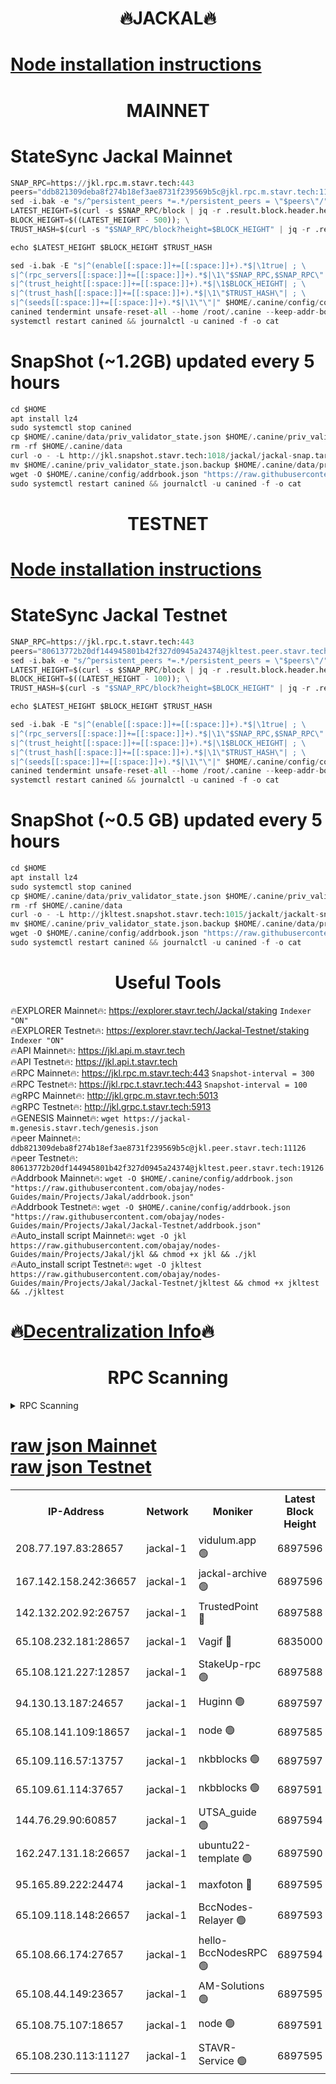 <h1 align="center"> 🔥JACKAL🔥</h1>

[Node installation instructions](https://github.com/obajay/nodes-Guides/tree/main/Projects/Jakal)
=

<h1 align="center"> MAINNET</h1>

# StateSync Jackal Mainnet
```python
SNAP_RPC=https://jkl.rpc.m.stavr.tech:443
peers="ddb821309deba8f274b18ef3ae8731f239569b5c@jkl.rpc.m.stavr.tech:11126"
sed -i.bak -e "s/^persistent_peers *=.*/persistent_peers = \"$peers\"/" $HOME/.canine/config/config.toml
LATEST_HEIGHT=$(curl -s $SNAP_RPC/block | jq -r .result.block.header.height); \
BLOCK_HEIGHT=$((LATEST_HEIGHT - 500)); \
TRUST_HASH=$(curl -s "$SNAP_RPC/block?height=$BLOCK_HEIGHT" | jq -r .result.block_id.hash)

echo $LATEST_HEIGHT $BLOCK_HEIGHT $TRUST_HASH

sed -i.bak -E "s|^(enable[[:space:]]+=[[:space:]]+).*$|\1true| ; \
s|^(rpc_servers[[:space:]]+=[[:space:]]+).*$|\1\"$SNAP_RPC,$SNAP_RPC\"| ; \
s|^(trust_height[[:space:]]+=[[:space:]]+).*$|\1$BLOCK_HEIGHT| ; \
s|^(trust_hash[[:space:]]+=[[:space:]]+).*$|\1\"$TRUST_HASH\"| ; \
s|^(seeds[[:space:]]+=[[:space:]]+).*$|\1\"\"|" $HOME/.canine/config/config.toml
canined tendermint unsafe-reset-all --home /root/.canine --keep-addr-book
systemctl restart canined && journalctl -u canined -f -o cat
```
# SnapShot (~1.2GB) updated every 5 hours
```python
cd $HOME
apt install lz4
sudo systemctl stop canined
cp $HOME/.canine/data/priv_validator_state.json $HOME/.canine/priv_validator_state.json.backup
rm -rf $HOME/.canine/data
curl -o - -L http://jkl.snapshot.stavr.tech:1018/jackal/jackal-snap.tar.lz4 | lz4 -c -d - | tar -x -C $HOME/.canine --strip-components 2
mv $HOME/.canine/priv_validator_state.json.backup $HOME/.canine/data/priv_validator_state.json
wget -O $HOME/.canine/config/addrbook.json "https://raw.githubusercontent.com/obajay/nodes-Guides/main/Projects/Jakal/addrbook.json"
sudo systemctl restart canined && journalctl -u canined -f -o cat
```

<h1 align="center"> TESTNET</h1>

[Node installation instructions](https://github.com/obajay/nodes-Guides/tree/main/Projects/Jakal/Jackal-Testnet)
=

# StateSync Jackal Testnet
```python
SNAP_RPC=https://jkl.rpc.t.stavr.tech:443
peers="80613772b20df144945801b42f327d0945a24374@jkltest.peer.stavr.tech:19126"
sed -i.bak -e "s/^persistent_peers *=.*/persistent_peers = \"$peers\"/" $HOME/.canine/config/config.toml
LATEST_HEIGHT=$(curl -s $SNAP_RPC/block | jq -r .result.block.header.height); \
BLOCK_HEIGHT=$((LATEST_HEIGHT - 100)); \
TRUST_HASH=$(curl -s "$SNAP_RPC/block?height=$BLOCK_HEIGHT" | jq -r .result.block_id.hash)

echo $LATEST_HEIGHT $BLOCK_HEIGHT $TRUST_HASH

sed -i.bak -E "s|^(enable[[:space:]]+=[[:space:]]+).*$|\1true| ; \
s|^(rpc_servers[[:space:]]+=[[:space:]]+).*$|\1\"$SNAP_RPC,$SNAP_RPC\"| ; \
s|^(trust_height[[:space:]]+=[[:space:]]+).*$|\1$BLOCK_HEIGHT| ; \
s|^(trust_hash[[:space:]]+=[[:space:]]+).*$|\1\"$TRUST_HASH\"| ; \
s|^(seeds[[:space:]]+=[[:space:]]+).*$|\1\"\"|" $HOME/.canine/config/config.toml
canined tendermint unsafe-reset-all --home /root/.canine --keep-addr-book
systemctl restart canined && journalctl -u canined -f -o cat
```
# SnapShot (~0.5 GB) updated every 5 hours
```python
cd $HOME
apt install lz4
sudo systemctl stop canined
cp $HOME/.canine/data/priv_validator_state.json $HOME/.canine/priv_validator_state.json.backup
rm -rf $HOME/.canine/data
curl -o - -L http://jkltest.snapshot.stavr.tech:1015/jackalt/jackalt-snap.tar.lz4 | lz4 -c -d - | tar -x -C $HOME/.canine --strip-components 2
mv $HOME/.canine/priv_validator_state.json.backup $HOME/.canine/data/priv_validator_state.json
wget -O $HOME/.canine/config/addrbook.json "https://raw.githubusercontent.com/obajay/nodes-Guides/main/Projects/Jakal/Jackal-Testnet/addrbook.json"
sudo systemctl restart canined && journalctl -u canined -f -o cat
```

 <h1 align="center"> Useful Tools</h1>

🔥EXPLORER Mainnet🔥:      https://explorer.stavr.tech/Jackal/staking		        `Indexer "ON"` \
🔥EXPLORER Testnet🔥:      https://explorer.stavr.tech/Jackal-Testnet/staking     `Indexer "ON"` \
🔥API Mainnet🔥: 			 		 https://jkl.api.m.stavr.tech \
🔥API Testnet🔥: 			 		 https://jkl.api.t.stavr.tech \
🔥RPC Mainnet🔥:           https://jkl.rpc.m.stavr.tech:443              `Snapshot-interval = 300` \
🔥RPC Testnet🔥:           https://jkl.rpc.t.stavr.tech:443              `Snapshot-interval = 100` \
🔥gRPC Mainnet🔥:          http://jkl.grpc.m.stavr.tech:5013 \
🔥gRPC Testnet🔥:          http://jkl.grpc.t.stavr.tech:5913 \
🔥GENESIS Mainnet🔥:    `wget https://jackal-m.genesis.stavr.tech/genesis.json` \
🔥peer Mainnet🔥:					 `ddb821309deba8f274b18ef3ae8731f239569b5c@jkl.peer.stavr.tech:11126` \
🔥peer Testnet🔥:					 `80613772b20df144945801b42f327d0945a24374@jkltest.peer.stavr.tech:19126` \
🔥Addrbook Mainnet🔥:    ```wget -O $HOME/.canine/config/addrbook.json "https://raw.githubusercontent.com/obajay/nodes-Guides/main/Projects/Jakal/addrbook.json"``` \
🔥Addrbook Testnet🔥:    ```wget -O $HOME/.canine/config/addrbook.json "https://raw.githubusercontent.com/obajay/nodes-Guides/main/Projects/Jakal/Jackal-Testnet/addrbook.json"``` \
🔥Auto_install script Mainnet🔥: ```wget -O jkl https://raw.githubusercontent.com/obajay/nodes-Guides/main/Projects/Jakal/jkl && chmod +x jkl && ./jkl``` \
🔥Auto_install script Testnet🔥: ```wget -O jkltest https://raw.githubusercontent.com/obajay/nodes-Guides/main/Projects/Jakal/Jackal-Testnet/jkltest && chmod +x jkltest && ./jkltest```

🔥[Decentralization Info](https://github.com/obajay/StateSync-snapshots/tree/main/Projects/Jackal/Decentralization)🔥
=

<h1 align="center"> RPC Scanning</h1>

<details>
<summary>RPC Scanning</summary>

<h2 align="center"> We scan nodes in real time every 4 hours. And we provide the final result of RPC endpoints.
We cannot influence the operation of these nodes in any way. </h2>


```python
If Voting Power is higher than 0 --> then the Node is a validator of the network and may be subject to attack and be a potential threat to the chain.
```
```python
We marked such validators with a red symbol
```

</details>

[raw json Mainnet](https://rpc-check.jaclalm.stavr.tech/jaclalm/rpc-jaclalm-result.json) \
[raw json Testnet](https://github.com/obajay/StateSync-snapshots/tree/main/Projects/Jackal/Rpc-Check-Testnet)
=

<table><tr><th>IP-Address</th><th>Network</th><th>Moniker</th><th>Latest Block Height</th><th>Earliest Block Height</th><th>Catching Up</th><th>Tx Index</th><th>Voting Power</th><th>Scan Time</th></tr><tr><td>208.77.197.83:28657</td><td>jackal-1</td><td>vidulum.app 🟢</td><td>6897596</td><td>0</td><td>False</td><td>on</td><td>0</td><td>2024-03-16T21:40:17.750839191UTC</td></tr><tr><td>167.142.158.242:36657</td><td>jackal-1</td><td>jackal-archive 🟢</td><td>6897596</td><td>2770293</td><td>False</td><td>on</td><td>0</td><td>2024-03-16T21:40:20.573172140UTC</td></tr><tr><td>142.132.202.92:26757</td><td>jackal-1</td><td>TrustedPoint 🔴</td><td>6897588</td><td>6129401</td><td>False</td><td>on</td><td>298059</td><td>2024-03-16T21:39:26.158006646UTC</td></tr><tr><td>65.108.232.181:28657</td><td>jackal-1</td><td>Vagif 🔴</td><td>6835000</td><td>6462201</td><td>False</td><td>off</td><td>60003</td><td>2024-03-16T21:40:07.749039465UTC</td></tr><tr><td>65.108.121.227:12857</td><td>jackal-1</td><td>StakeUp-rpc 🟢</td><td>6897588</td><td>6604001</td><td>False</td><td>on</td><td>0</td><td>2024-03-16T21:39:26.468565946UTC</td></tr><tr><td>94.130.13.187:24657</td><td>jackal-1</td><td>Huginn 🟢</td><td>6897597</td><td>6707772</td><td>False</td><td>on</td><td>0</td><td>2024-03-16T21:40:24.852654524UTC</td></tr><tr><td>65.108.141.109:18657</td><td>jackal-1</td><td>node 🟢</td><td>6897585</td><td>6773189</td><td>False</td><td>on</td><td>0</td><td>2024-03-16T21:39:09.583149623UTC</td></tr><tr><td>65.109.116.57:13757</td><td>jackal-1</td><td>nkbblocks 🟢</td><td>6897597</td><td>6785001</td><td>False</td><td>on</td><td>0</td><td>2024-03-16T21:40:27.187765718UTC</td></tr><tr><td>65.109.61.114:37657</td><td>jackal-1</td><td>nkbblocks 🟢</td><td>6897591</td><td>6785101</td><td>False</td><td>on</td><td>0</td><td>2024-03-16T21:39:43.809282516UTC</td></tr><tr><td>144.76.29.90:60857</td><td>jackal-1</td><td>UTSA_guide 🟢</td><td>6897594</td><td>6834990</td><td>False</td><td>on</td><td>0</td><td>2024-03-16T21:40:03.010271144UTC</td></tr><tr><td>162.247.131.18:26657</td><td>jackal-1</td><td>ubuntu22-template 🟢</td><td>6897590</td><td>6836503</td><td>False</td><td>off</td><td>0</td><td>2024-03-16T21:39:39.391685803UTC</td></tr><tr><td>95.165.89.222:24474</td><td>jackal-1</td><td>maxfoton 🔴</td><td>6897595</td><td>6849001</td><td>False</td><td>off</td><td>117959</td><td>2024-03-16T21:40:08.195381141UTC</td></tr><tr><td>65.109.118.148:26657</td><td>jackal-1</td><td>BccNodes-Relayer 🟢</td><td>6897593</td><td>6882401</td><td>False</td><td>on</td><td>0</td><td>2024-03-16T21:39:58.704595752UTC</td></tr><tr><td>65.108.66.174:27657</td><td>jackal-1</td><td>hello-BccNodesRPC 🟢</td><td>6897594</td><td>6882401</td><td>False</td><td>on</td><td>0</td><td>2024-03-16T21:40:03.308274374UTC</td></tr><tr><td>65.108.44.149:23657</td><td>jackal-1</td><td>AM-Solutions 🟢</td><td>6897595</td><td>6891001</td><td>False</td><td>on</td><td>0</td><td>2024-03-16T21:40:08.499630571UTC</td></tr><tr><td>65.108.75.107:18657</td><td>jackal-1</td><td>node 🟢</td><td>6897591</td><td>6891691</td><td>False</td><td>on</td><td>0</td><td>2024-03-16T21:39:46.177407673UTC</td></tr><tr><td>65.108.230.113:11127</td><td>jackal-1</td><td>STAVR-Service 🟢</td><td>6897595</td><td>6896501</td><td>False</td><td>on</td><td>0</td><td>2024-03-16T21:40:10.855343090UTC</td></tr></table>
